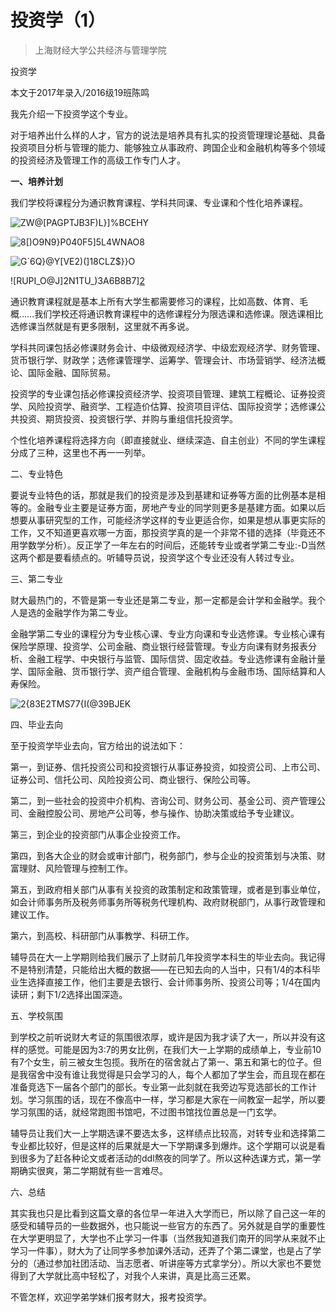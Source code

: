 
# 投资学（1）  

> 上海财经大学公共经济与管理学院  

投资学

本文于2017年录入/2016级19班陈鸣



我先介绍一下投资学这个专业。

对于培养出什么样的人才，官方的说法是培养具有扎实的投资管理理论基础、具备投资项目分析与管理的能力、能够独立从事政府、跨国企业和金融机构等多个领域的投资经济及管理工作的高级工作专门人才。



**一、培养计划**

我们学校将课程分为通识教育课程、学科共同课、专业课和个性化培养课程。



![ZW@[PAGPTJB3F)L}]%BCEHY][0]

![8[)O9N9}P040F5]5L4WNAO8][1]

![G`6Q}@Y[VE2)(]18CLZ$}}O][1]

![RUPI_O@J]2N1TU_)3A6B8B7][2]

通识教育课程就是基本上所有大学生都需要修习的课程，比如高数、体育、毛概……我们学校还将通识教育课程中的选修课程分为限选课和选修课。限选课相比选修课当然就是有更多限制，这里就不再多说。

学科共同课包括必修课财务会计、中级微观经济学、中级宏观经济学、财务管理、货币银行学、财政学；选修课管理学、运筹学、管理会计、市场营销学、经济法概论、国际金融、国际贸易。

投资学的专业课包括必修课投资经济学、投资项目管理、建筑工程概论、证券投资学、风险投资学、融资学、工程造价估算、投资项目评估、国际投资学；选修课公共投资、期货投资、投资银行学、并购与重组信托投资学。

个性化培养课程将选择方向（即直接就业、继续深造、自主创业）不同的学生课程分成了三种，这里也不再一一列举。



二、专业特色

要说专业特色的话，那就是我们的投资是涉及到基建和证券等方面的比例基本是相等的。金融专业主要是证券方面，房地产专业的同学则更多是基建方面。如果以后想要从事研究型的工作，可能经济学这样的专业更适合你，如果是想从事更实际的工作，又不知道更喜欢哪一方面，那投资学真的是一个非常不错的选择（毕竟还不用学数学分析）。反正学了一年左右的时间后，还能转专业或者学第二专业:-D当然这两个都是要看绩点的。听辅导员说，投资学这个专业还没有人转过专业。



三、第二专业

财大最热门的，不管是第一专业还是第二专业，那一定都是会计学和金融学。我个人是选的金融学作为第二专业。

金融学第二专业的课程分为专业核心课、专业方向课和专业选修课。专业核心课有保险学原理、投资学、公司金融、商业银行经营管理。专业方向课有财务报表分析、金融工程学、中央银行与监管、国际信贷、固定收益。专业选修课有金融计量学、国际金融、货币银行学、资产组合管理、金融机构与金融市场、国际结算和人寿保险。



![2{83E2T`M`S77{I(@39BJEK][3]



四、毕业去向

至于投资学毕业去向，官方给出的说法如下：

第一，到证券、信托投资公司和投资银行从事证券投资，如投资公司、上市公司、证券公司、信托公司、风险投资公司、商业银行、保险公司等。

第二，到一些社会的投资中介机构、咨询公司、财务公司、基金公司、资产管理公司、金融控股公司、房地产公司等，参与操作、协助决策或给予专业建议。

第三，到企业的投资部门从事企业投资工作。

第四，到各大企业的财会或审计部门，税务部门，参与企业的投资策划与决策、财富理财、风险管理与控制工作。

第五，到政府相关部门从事有关投资的政策制定和政策管理，或者是到事业单位，如会计师事务所及税务师事务所等税务代理机构、政府财税部门，从事行政管理和建议工作。

第六，到高校、科研部门从事教学、科研工作。



辅导员在大一上学期则给我们展示了上财前几年投资学本科生的毕业去向。我记得不是特别清楚，只能给出大概的数据——在已知去向的人当中，只有1/4的本科毕业生选择直接工作，他们主要是去银行、会计师事务所、投资公司等；1/4在国内读研；剩下1/2选择出国深造。



五、学校氛围

到学校之前听说财大考证的氛围很浓厚，或许是因为我才读了大一，所以并没有这样的感觉。可能是因为3:7的男女比例，在我们大一上学期的成绩单上，专业前10有7个女生，前三被女生包揽。我所在的宿舍就占了第一、第五和第七的位子。但是我宿舍中没有谁让我觉得是只会学习的人，每个人都加了学生会，而且现在都在准备竞选下一届各个部门的部长。专业第一此刻就在我旁边写竞选部长的工作计划。学习氛围的话，现在不像高中一样，学习都是大家在一间教室一起学，所以要学习氛围的话，就经常跑图书馆吧，不过图书馆找位置总是一门玄学。

辅导员让我们大一上学期选课不要选太多，这样绩点比较高，对转专业和选择第二专业都比较好，但是这样的后果就是大一下学期课多到爆炸。这个学期可以说是看到很多为了赶各种论文或者活动的ddl熬夜的同学了。所以这种选课方式，第一学期确实很爽，第二学期就有些一言难尽。



六、总结

其实我也只是比看到这篇文章的各位早一年进入大学而已，所以除了自己这一年的感受和辅导员的一些数据外，也只能说一些官方的东西了。另外就是自学的重要性在大学更明显了，大学也不止学习一件事（当然我知道我们南开的同学从来就不止学习一件事），财大为了让同学多参加课外活动，还弄了个第二课堂，也是占了学分的（通过参加社团活动、当志愿者、听讲座等方式拿学分）。所以大家也不要觉得到了大学就比高中轻松了，对我个人来讲，真是比高三还累。

不管怎样，欢迎学弟学妹们报考财大，报考投资学。





[0]://pic.kuaizhan.com/g1/M00/C1/17/wKjmqVkv-HuAOcPaAAAAKwBVcbI7511162
[1]://pic.kuaizhan.com/g1/M01/9D/DE/CgpQU1kv-HuAGyG6AAAAKwBVcbI1667333
[2]://pic.kuaizhan.com/g1/M01/9D/DE/CgpQU1kv-HuAET1EAAAAKwBVcbI7541925
[3]://pic.kuaizhan.com/g1/M00/9D/DE/CgpQU1kv-HuASC_IAAAAKwBVcbI6529036
